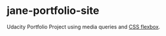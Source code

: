 # jane-portfolio-site

Udacity Portfolio Project using media queries and [CSS flexbox](https://css-tricks.com/snippets/css/a-guide-to-flexbox/).
